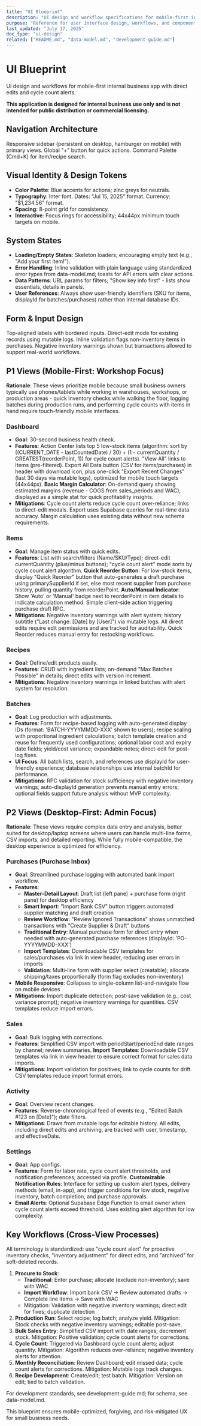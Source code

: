 ```yaml
---
title: "UI Blueprint"
description: "UI design and workflow specifications for mobile-first internal business app"
purpose: "Reference for user interface design, workflows, and component specifications"
last_updated: "July 17, 2025"
doc_type: "ui-design"
related: ["README.md", "data-model.md", "development-guide.md"]
---
```


# UI Blueprint

UI design and workflows for mobile-first internal business app with direct edits and cycle count alerts.

**This application is designed for internal business use only and is not intended for public distribution or commercial licensing.**

## Navigation Architecture

Responsive sidebar (persistent on desktop, hamburger on mobile) with primary views. Global "+" button for quick actions. Command Palette (Cmd+K) for item/recipe search.

## Visual Identity & Design Tokens

- **Color Palette**: Blue accents for actions; zinc greys for neutrals.  
- **Typography**: Inter font. Dates: "Jul 15, 2025" format. Currency: "$1,234.56" format.  
- **Spacing**: 8-point grid for consistency.  
- **Interactive**: Focus rings for accessibility; 44x44px minimum touch targets on mobile.

## System States

- **Loading/Empty States**: Skeleton loaders; encouraging empty text (e.g., "Add your first item!").
- **Error Handling**: Inline validation with plain language using standardized error types from data-model.md; toasts for API errors with clear actions.
- **Data Patterns**: URL params for filters; "Show key info first" - lists show essentials, details in panels.
- **User References**: Always show user-friendly identifiers (SKU for items, displayId for batches/purchases) rather than internal database IDs.


## Form & Input Design

Top-aligned labels with bordered inputs. Direct-edit mode for existing records using mutable logs. Inline validation flags non-inventory items in purchases. Negative inventory warnings shown but transactions allowed to support real-world workflows.

## P1 Views (Mobile-First: Workshop Focus)

**Rationale**: These views prioritize mobile because small business owners typically use phones/tablets while working in warehouses, workshops, or production areas - quick inventory checks while walking the floor, logging batches during production runs, and performing cycle counts with items in hand require touch-friendly mobile interfaces.

### Dashboard

- **Goal**: 30-second business health check.  
- **Features**: Action Center lists top 5 low-stock items (algorithm: sort by ((CURRENT_DATE - lastCountedDate) / 30) + (1 - currentQuantity / GREATEST(reorderPoint, 1)) for cycle count alerts). "View All" links to Items (pre-filtered). Export All Data button (CSV for items/purchases) in header with download icon, plus one-click "Export Recent Changes" (last 30 days via mutable logs), optimized for mobile touch targets (44x44px). **Basic Margin Calculator**: On-demand query showing estimated margins (revenue - COGS from sales_periods and WAC), displayed as a simple stat for quick profitability insights.
- **Mitigations**: Cycle count alerts reduce cycle count over-reliance; links to direct-edit modals. Export uses Supabase queries for real-time data accuracy. Margin calculation uses existing data without new schema requirements.

### Items

- **Goal**: Manage item status with quick edits.  
- **Features**: List with search/filters (Name/SKU/Type); direct-edit currentQuantity (plus/minus buttons); "cycle count alert" mode sorts by cycle count alert algorithm. **Quick Reorder Button**: For low-stock items, display "Quick Reorder" button that auto-generates a draft purchase using primarySupplierId if set, else most recent supplier from purchase history, pulling quantity from reorderPoint. **Auto/Manual Indicator**: Show 'Auto' or 'Manual' badge next to reorderPoint in item details to indicate calculation method. Simple client-side action triggering purchase draft RPC.
- **Mitigations**: Negative inventory warnings with alert system; history subtitle ("Last change: [Date] by [User]") via mutable logs. All direct edits require edit permissions and are tracked for auditability. Quick Reorder reduces manual entry for restocking workflows.

### Recipes

- **Goal**: Define/edit products easily.  
- **Features**: CRUD with ingredient lists; on-demand "Max Batches Possible" in details; direct edits with version increment.  
- **Mitigations**: Negative inventory warnings in linked batches with alert system for resolution.

### Batches

- **Goal**: Log production with adjustments.  
- **Features**: Form for recipe-based logging with auto-generated display IDs (format: 'BATCH-YYYYMMDD-XXX' shown to users); recipe scaling with proportional ingredient calculations; batch template creation and reuse for frequently used configurations; optional labor cost and expiry date fields; yield/cost variance; expandable notes; direct-edit for post-log fixes.  
- **UI Focus**: All batch lists, search, and references use displayId for user-friendly experience; database relationships use internal batchId for performance.
- **Mitigations**: RPC validation for stock sufficiency with negative inventory warnings; auto-displayId generation prevents manual entry errors; optional fields support future analysis without MVP complexity.

## P2 Views (Desktop-First: Admin Focus)

**Rationale**: These views require complex data entry and analysis, better suited for desktop/laptop screens where users can handle multi-line forms, CSV imports, and detailed reporting. While fully mobile-compatible, the desktop experience is optimized for efficiency.

### Purchases (Purchase Inbox)

- **Goal**: Streamlined purchase logging with automated bank import workflow.  
- **Features**: 
  - **Master-Detail Layout**: Draft list (left pane) + purchase form (right pane) for desktop efficiency
  - **Smart Import**: "Import Bank CSV" button triggers automated supplier matching and draft creation
  - **Review Workflow**: "Review Ignored Transactions" shows unmatched transactions with "Create Supplier & Draft" buttons
  - **Traditional Entry**: Manual purchase form for direct entry when needed with auto-generated purchase references (displayId: 'PO-YYYYMMDD-XXX')
  - **Import Templates**: Downloadable CSV templates for sales/purchases via link in view header, reducing user errors in imports
  - **Validation**: Multi-line form with supplier select (creatable); allocate shipping/taxes proportionally (form flag excludes non-inventory)
- **Mobile Responsive**: Collapses to single-column list-and-navigate flow on mobile devices
- **Mitigations**: Import duplicate detection; post-save validation (e.g., cost variance prompt); negative inventory warnings for quantities. CSV templates reduce import errors.

### Sales

- **Goal**: Bulk logging with corrections.  
- **Features**: Simplified CSV import with periodStart/periodEnd date ranges by channel; review summaries. **Import Templates**: Downloadable CSV templates via link in view header to ensure correct format for sales data imports.
- **Mitigations**: Import validation for positives; link to cycle counts for drift. CSV templates reduce import format errors.

### Activity

- **Goal**: Overview recent changes.  
- **Features**: Reverse-chronological feed of events (e.g., "Edited Batch #123 on [Date]"); date filters.  
- **Mitigations**: Draws from mutable logs for editable history. All edits, including direct edits and archiving, are tracked with user, timestamp, and effectiveDate.

### Settings

- **Goal**: App configs.  
- **Features**: Form for labor rate, cycle count alert thresholds, and notification preferences; accessed via profile. **Customizable Notification Rules**: Interface for setting up custom alert types, delivery methods (email, in-app), and trigger conditions for low stock, negative inventory, batch completion, and purchase approvals.
- **Email Alerts**: Optional Supabase Edge Function to email owner when cycle count alerts exceed threshold. Uses existing alert algorithm for low complexity.

## Key Workflows (Cross-View Processes)

All terminology is standardized: use "cycle count alert" for proactive inventory checks, "inventory adjustment" for direct edits, and "archived" for soft-deleted records.

1. **Procure to Stock**: 
   - **Traditional**: Enter purchase; allocate (exclude non-inventory); save with WAC
   - **Import Workflow**: Import bank CSV → Review automated drafts → Complete line items → Save with WAC
   - Mitigation: Validation with negative inventory warnings; direct edit for fixes; duplicate detection
2. **Production Run**: Select recipe; log batch; analyze yield. Mitigation: Stock checks with negative inventory warnings; editable post-save.  
3. **Bulk Sales Entry**: Simplified CSV import with date ranges; decrement stock. Mitigation: Positive validation; cycle count alerts for corrections.  
4. **Cycle Count**: Triggered via Dashboard cycle count alerts; adjust quantity. Mitigation: Algorithm reduces over-reliance; negative inventory alerts for attention.  
5. **Monthly Reconciliation**: Review Dashboard; edit missed data; cycle count alerts for corrections. Mitigation: Mutable logs track changes.  
6. **Recipe Development**: Create/edit; test batch. Mitigation: Version on edit; tied to batch validation.

For development standards, see development-guide.md; for schema, see data-model.md.

This blueprint ensures mobile-optimized, forgiving, and risk-mitigated UX for small business needs.
